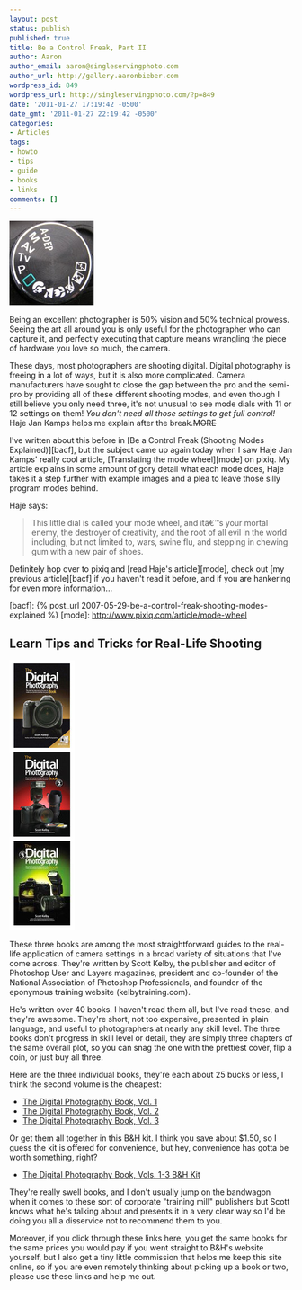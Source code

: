 ```yaml
---
layout: post
status: publish
published: true
title: Be a Control Freak, Part II
author: Aaron
author_email: aaron@singleservingphoto.com
author_url: http://gallery.aaronbieber.com
wordpress_id: 849
wordpress_url: http://singleservingphoto.com/?p=849
date: '2011-01-27 17:19:42 -0500'
date_gmt: '2011-01-27 22:19:42 -0500'
categories:
- Articles
tags:
- howto
- tips
- guide
- books
- links
comments: []
---
```


![](/wp-content/uploads/2011/01/mode_dial-150x150.jpg "camera dial")

Being an excellent photographer is 50% vision and 50% technical prowess.  Seeing
the art all around you is only useful for the photographer who can capture it,
and perfectly executing that capture means wrangling the piece of hardware you
love so much, the camera.

These days, most photographers are shooting digital. Digital photography is
freeing in a lot of ways, but it is also more complicated. Camera manufacturers
have sought to close the gap between the pro and the semi-pro by providing all
of these different shooting modes, and even though I still believe you only need
three, it's not unusual to see mode dials with 11 or 12 settings on them! _You
don't need all those settings to get full control!_ Haje Jan Kamps helps me
explain after the break.~~MORE~~

I've written about this before
in [Be a Control Freak (Shooting Modes Explained)][bacf], but the subject came
up again today when I saw Haje Jan Kamps' really cool
article, [Translating the mode wheel][mode] on pixiq. My article explains in
some amount of gory detail what each mode does, Haje takes it a step further
with example images and a plea to leave those silly program modes behind.

Haje says:

> This little dial is called your mode wheel, and itâ€™s your mortal enemy, the
> destroyer of creativity, and the root of all evil in the world including, but
> not limited to, wars, swine flu, and stepping in chewing gum with a new pair
> of shoes.

Definitely hop over to pixiq and [read Haje's article][mode], check
out [my previous article][bacf] if you haven't read it before, and if you are
hankering for even more information...

[bacf]: {% post_url 2007-05-29-be-a-control-freak-shooting-modes-explained %}
[mode]: http://www.pixiq.com/article/mode-wheel

## Learn Tips and Tricks for Real-Life Shooting

![](/wp-content/uploads/2011/01/kelbybooks.jpg "The Digital Photography Book(s)")

These three books are among the most straightforward guides to the real-life
application of camera settings in a broad variety of situations that I've come
across. They're written by Scott Kelby, the publisher and editor of Photoshop
User and Layers magazines, president and co-founder of the National Association
of Photoshop Professionals, and founder of the eponymous training website
(kelbytraining.com).

He's written over 40 books. I haven't read them all, but I've read these, and
they're awesome. They're short, not too expensive, presented in plain language,
and useful to photographers at nearly any skill level. The three books don't
progress in skill level or detail, they are simply three chapters of the same
overall plot, so you can snag the one with the prettiest cover, flip a coin, or
just buy all three.

Here are the three individual books, they're each about 25 bucks or less, I
think the second volume is the cheapest:

* [The Digital Photography Book, Vol.  1](http://www.bhphotovideo.com/c/product/461804-REG/Pearson_Education_9780321474049_Book_The_Digital_Photography.html/BI/1816/KBID/2457)
* [The Digital Photography Book, Vol.  2](http://www.bhphotovideo.com/c/product/526705-REG/Pearson_Education_9780321524768_Book_The_Digital_Photography.html/BI/1816/KBID/2457)
* [The Digital Photography Book, Vol.  3](http://www.bhphotovideo.com/c/product/629825-REG/Pearson_Education_0321617657_Book_The_Digital_Photography.html/BI/1816/KBID/2457)

Or get them all together in this B&H kit. I think you save about $1.50, so I
guess the kit is offered for convenience, but hey, convenience has gotta be
worth something, right?

* [The Digital Photography Book, Vols. 1-3 B&H Kit](http://www.bhphotovideo.com/c/product/568736-REG/Pearson_Education_978_0_321_67873_7_Book_The_Digital_Photography.html/BI/1816/KBID/2457)

They're really swell books, and I don't usually jump on the bandwagon when it
comes to these sort of corporate "training mill" publishers but Scott knows what
he's talking about and presents it in a very clear way so I'd be doing you all a
disservice not to recommend them to you.

Moreover, if you click through these links here, you get the same books for the
same prices you would pay if you went straight to B&H's website yourself, but I
also get a tiny little commission that helps me keep this site online, so if you
are even remotely thinking about picking up a book or two, please use these
links and help me out.
